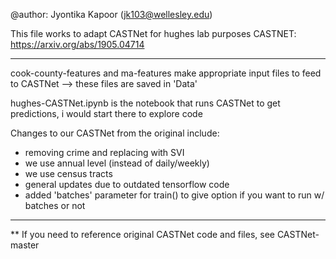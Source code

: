 @author: Jyontika Kapoor (jk103@wellesley.edu)

This file works to adapt CASTNet for hughes lab purposes
CASTNET: https://arxiv.org/abs/1905.04714 

----

cook-county-features and ma-features make appropriate input files to feed to CASTNet
--> these files are saved in 'Data'

hughes-CASTNet.ipynb is the notebook that runs CASTNet to get predictions, i would start there to explore code

Changes to our CASTNet from the original include:
- removing crime and replacing with SVI 
- we use annual level (instead of daily/weekly)
- we use census tracts 
- general updates due to outdated tensorflow code
- added 'batches' parameter for train() to give option if you want to run w/ batches or not

---

** If you need to reference original CASTNet code and files, see CASTNet-master